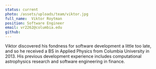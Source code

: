 ```yaml
---
status: current
photo: /assets/uploads/team/viktor.jpg
full_name:  Viktor Roytman
position: Software Engineer
email: vr2262@columbia.edu
github: 
---
```

Viktor discovered his fondness for software development a little too late, and so he received a BS in Applied Physics from Columbia University in 2013. His previous development experience includes computational astrophysics research and software engineering in finance.
